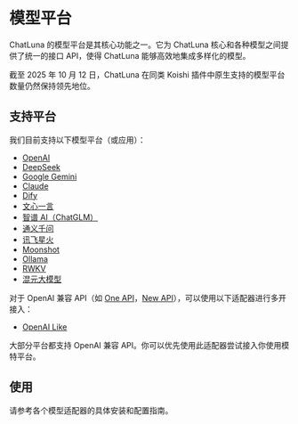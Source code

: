 # 模型平台

ChatLuna 的模型平台是其核心功能之一。它为 ChatLuna 核心和各种模型之间提供了统一的接口 API，使得 ChatLuna 能够高效地集成多样化的模型。

截至 2025 年 10 月 12 日，ChatLuna 在同类 Koishi 插件中原生支持的模型平台数量仍然保持领先地位。

## 支持平台

我们目前支持以下模型平台（或应用）：

- [OpenAI](openai.md)
- [DeepSeek](deepseek.md)
- [Google Gemini](google-gemini.md)
- [Claude](claude.md)
- [Dify](dify.md)
- [文心一言](wenxin.md)
- [智谱 AI（ChatGLM）](zhipu.md)
- [通义千问](qwen.md)
- [讯飞星火](spark.md)
- [Moonshot](moonshot.md)
- [Ollama](ollama.md)
- [RWKV](rwkv.md)
- [混元大模型](hunyuan.md)

对于 OpenAI 兼容 API（如 [One API](https://github.com/songquanpeng/one-api)，[New API](https://github.com/QuantumNous/new-api)），可以使用以下适配器进行多开接入：

- [OpenAI Like](openai-like.md)

大部分平台都支持 OpenAI 兼容 API。你可以优先使用此适配器尝试接入你使用模特平台。

## 使用

请参考各个模型适配器的具体安装和配置指南。
